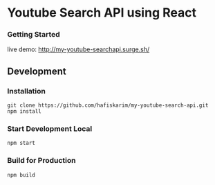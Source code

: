 # Youtube Search API using React

### Getting Started
live demo: http://my-youtube-searchapi.surge.sh/
## Development
### Installation
```
git clone https://github.com/hafiskarim/my-youtube-search-api.git
npm install
```

### Start Development Local
```
npm start
```

### Build for Production
```
npm build
```
